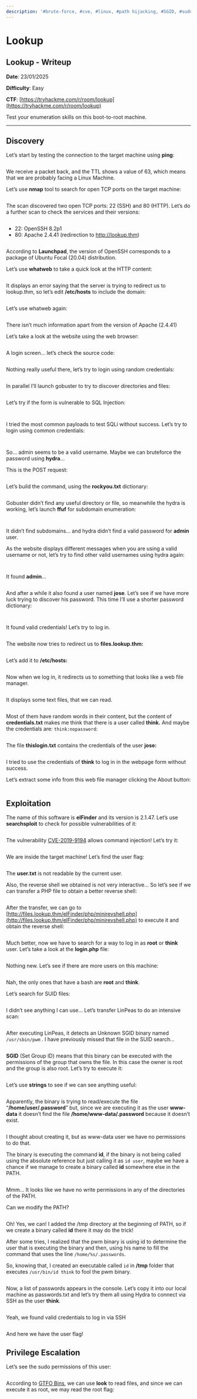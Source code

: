 ```yaml
---
description: '#brute-force, #cve, #linux, #path hijacking, #SGID, #sudo'
---
```


# Lookup

## Lookup - Writeup

**Date**: 23/01/2025

**Difficulty**: Easy

**CTF**: [https://tryhackme.com/r/room/lookup](https://tryhackme.com/r/room/lookup)

Test your enumeration skills on this boot-to-root machine.

***

## Discovery

Let’s start by testing the connection to the target machine using **ping**:

<figure><img src="../../.gitbook/assets/lookup0.png" alt=""><figcaption></figcaption></figure>

We receive a packet back, and the TTL shows a value of 63, which means that we are probably facing a Linux Machine.

Let’s use **nmap** tool to search for open TCP ports on the target machine:

<figure><img src="../../.gitbook/assets/lookup1.png" alt=""><figcaption></figcaption></figure>

The scan discovered two open TCP ports: 22 (SSH) and 80 (HTTP). Let’s do a further scan to check the services and their versions:

<figure><img src="../../.gitbook/assets/lookup2.png" alt=""><figcaption></figcaption></figure>

* 22: OpenSSH 8.2p1
* 80: Apache 2.4.41 (redirection to http://lookup.thm)

<figure><img src="../../.gitbook/assets/lookup3.png" alt=""><figcaption></figcaption></figure>

According to **Launchpad**, the version of OpenSSH corresponds to a package of Ubuntu Focal (20.04) distribution.

Let’s use **whatweb** to take a quick look at the HTTP content:

<figure><img src="../../.gitbook/assets/lookup4.png" alt=""><figcaption></figcaption></figure>

It displays an error saying that the server is trying to redirect us to lookup.thm, so let’s edit **/etc/hosts** to include the domain:

<figure><img src="../../.gitbook/assets/lookup5.png" alt=""><figcaption></figcaption></figure>

Let’s use whatweb again:

<figure><img src="../../.gitbook/assets/lookup6.png" alt=""><figcaption></figcaption></figure>

There isn’t much information apart from the version of Apache (2.4.41)

Let’s take a look at the website using the web browser:

<figure><img src="../../.gitbook/assets/lookup7.png" alt=""><figcaption></figcaption></figure>

A login screen… let’s check the source code:

<figure><img src="../../.gitbook/assets/lookup8.png" alt=""><figcaption></figcaption></figure>

Nothing really useful there, let’s try to login using random credentials:

<figure><img src="../../.gitbook/assets/lookup9.png" alt=""><figcaption></figcaption></figure>

In parallel I’ll launch gobuster to try to discover directories and files:

<figure><img src="../../.gitbook/assets/lookup10.png" alt=""><figcaption></figcaption></figure>

Let’s try if the form is vulnerable to SQL Injection:

<figure><img src="../../.gitbook/assets/lookup11.png" alt=""><figcaption></figcaption></figure>

<figure><img src="../../.gitbook/assets/lookup12.png" alt=""><figcaption></figcaption></figure>

I tried the most common payloads to test SQLi without success. Let’s try to login using common credentials:

<figure><img src="../../.gitbook/assets/lookup13.png" alt=""><figcaption></figcaption></figure>

<figure><img src="../../.gitbook/assets/lookup14.png" alt=""><figcaption></figcaption></figure>

So… admin seems to be a valid username. Maybe we can bruteforce the password using **hydra**…

This is the POST request:

<figure><img src="../../.gitbook/assets/lookup15.png" alt=""><figcaption></figcaption></figure>

Let’s build the command, using the **rockyou.txt** dictionary:

<figure><img src="../../.gitbook/assets/lookup16.png" alt=""><figcaption></figcaption></figure>

Gobuster didn’t find any useful directory or file, so meanwhile the hydra is working, let’s launch **ffuf** for subdomain enumeration:

<figure><img src="../../.gitbook/assets/lookup17.png" alt=""><figcaption></figcaption></figure>

<figure><img src="../../.gitbook/assets/lookup18.png" alt=""><figcaption></figcaption></figure>

It didn’t find subdomains… and hydra didn’t find a valid password for **admin** user.

As the website displays different messages when you are using a valid username or not, let’s try to find other valid usernames using hydra again:

<figure><img src="../../.gitbook/assets/lookup19.png" alt=""><figcaption></figcaption></figure>

<figure><img src="../../.gitbook/assets/lookup20.png" alt=""><figcaption></figcaption></figure>

It found **admin**…

<figure><img src="../../.gitbook/assets/lookup21.png" alt=""><figcaption></figcaption></figure>

And after a while it also found a user named **jose**. Let’s see if we have more luck trying to discover his password. This time I’ll use a shorter password dictionary:

<figure><img src="../../.gitbook/assets/lookup22.png" alt=""><figcaption></figcaption></figure>

<figure><img src="../../.gitbook/assets/lookup23.png" alt=""><figcaption></figcaption></figure>

It found valid credentials! Let’s try to log in.

<figure><img src="../../.gitbook/assets/lookup24.png" alt=""><figcaption></figcaption></figure>

The website now tries to redirect us to **files.lookup.thm:**

<figure><img src="../../.gitbook/assets/lookup25.png" alt=""><figcaption></figcaption></figure>

Let’s add it to **/etc/hosts:**

<figure><img src="../../.gitbook/assets/lookup26.png" alt=""><figcaption></figcaption></figure>

Now when we log in, it redirects us to something that looks like a web file manager.

<figure><img src="../../.gitbook/assets/lookup27.png" alt=""><figcaption></figcaption></figure>

It displays some text files, that we can read.

<figure><img src="../../.gitbook/assets/lookup28.png" alt=""><figcaption></figcaption></figure>

Most of them have random words in their content, but the content of **credentials.txt** makes me think that there is a user called **think.** And maybe the credentials are: `think:nopassword`:

<figure><img src="../../.gitbook/assets/lookup29.png" alt=""><figcaption></figcaption></figure>

The file **thislogin.txt** contains the credentials of the user **jose:**

<figure><img src="../../.gitbook/assets/lookup30.png" alt=""><figcaption></figcaption></figure>

I tried to use the credentials of **think** to log in in the webpage form without success.

Let’s extract some info from this web file manager clicking the About button:

<figure><img src="../../.gitbook/assets/lookup31.png" alt=""><figcaption></figcaption></figure>

## Exploitation

The name of this software is **elFinder** and its version is 2.1.47. Let’s use **searchsploit** to check for possible vulnerabilities of it:

<figure><img src="../../.gitbook/assets/lookup32.png" alt=""><figcaption></figcaption></figure>

The vulnerability [CVE-2019-9194](https://blog.hackmetrix.com/desencadenamiento-y-explotacion-de-vulnerabilidad-1-day/) allows command injection! Let’s try it:

<figure><img src="../../.gitbook/assets/lookup33.png" alt=""><figcaption></figcaption></figure>

We are inside the target machine! Let’s find the user flag:

<figure><img src="../../.gitbook/assets/lookup34.png" alt=""><figcaption></figcaption></figure>

The **user.txt** is not readable by the current user.

Also, the reverse shell we obtained is not very interactive… So let’s see if we can transfer a PHP file to obtain a better reverse shell:

<figure><img src="../../.gitbook/assets/lookup35.png" alt=""><figcaption></figcaption></figure>

After the transfer, we can go to [http://files.lookup.thm/elFinder/php/minirevshell.php](http://files.lookup.thm/elFinder/php/minirevshell.php) to execute it and obtain the reverse shell:

<figure><img src="../../.gitbook/assets/lookup36.png" alt=""><figcaption></figcaption></figure>

Much better, now we have to search for a way to log in as **root** or **think** user. Let’s take a look at the **login.php** file:

<figure><img src="../../.gitbook/assets/lookup37.png" alt=""><figcaption></figcaption></figure>

Nothing new. Let’s see if there are more users on this machine:

<figure><img src="../../.gitbook/assets/lookup38.png" alt=""><figcaption></figcaption></figure>

Nah, the only ones that have a bash are **root** and **think**.

Let’s search for SUID files:

<figure><img src="../../.gitbook/assets/lookup39.png" alt=""><figcaption></figcaption></figure>

I didn’t see anything I can use… Let’s transfer LinPeas to do an intensive scan:

<figure><img src="../../.gitbook/assets/lookup40.png" alt=""><figcaption></figcaption></figure>

After executing LinPeas, it detects an Unknown SGID binary named `/usr/sbin/pwm` . I have previously missed that file in the SUID search...

<figure><img src="../../.gitbook/assets/lookup41.png" alt=""><figcaption></figcaption></figure>

**SGID** (Set Group ID) means that this binary can be executed with the permissions of the group that owns the file. In this case the owner is root and the group is also root. Let’s try to execute it:

<figure><img src="../../.gitbook/assets/lookup42.png" alt=""><figcaption></figcaption></figure>

Let’s use **strings** to see if we can see anything useful:

<figure><img src="../../.gitbook/assets/lookup43.png" alt=""><figcaption></figcaption></figure>

Apparently, the binary is trying to read/execute the file “**/home/user/.password**” but, since we are executing it as the user **www-data** it doesn’t find the file **/home/www-data/.password** because it doesn’t exist.

<figure><img src="../../.gitbook/assets/lookup44.png" alt=""><figcaption></figcaption></figure>

I thought about creating it, but as www-data user we have no permissions to do that.

The binary is executing the command **id**, if the binary is not being called using the absolute reference but just calling it as `id user`, maybe we have a chance if we manage to create a binary called **id** somewhere else in the PATH.

<figure><img src="../../.gitbook/assets/lookup45.png" alt=""><figcaption></figcaption></figure>

Mmm… It looks like we have no write permissions in any of the directories of the PATH.

Can we modify the PATH?

<figure><img src="../../.gitbook/assets/lookup46.png" alt=""><figcaption></figcaption></figure>

Oh! Yes, we can! I added the /tmp directory at the beginning of PATH, so if we create a binary called **id** there it may do the trick!

After some tries, I realized that the pwm binary is using id to determine the user that is executing the binary and then, using his name to fill the command that uses the line `/home/%s/.passwords`.

So, knowing that, I created an executable called `id` in **/tmp** folder that executes `/usr/bin/id think` to fool the pwm binary.

<figure><img src="../../.gitbook/assets/lookup47.png" alt=""><figcaption></figcaption></figure>

Now, a list of passwords appears in the console. Let’s copy it into our local machine as passwords.txt and let’s try them all using Hydra to connect via SSH as the user **think**.

<figure><img src="../../.gitbook/assets/lookup48.png" alt=""><figcaption></figcaption></figure>

Yeah, we found valid credentials to log in via SSH

<figure><img src="../../.gitbook/assets/lookup49.png" alt=""><figcaption></figcaption></figure>

And here we have the user flag!

## Privilege Escalation

Let’s see the sudo permissions of this user:

<figure><img src="../../.gitbook/assets/lookup50.png" alt=""><figcaption></figcaption></figure>

According to [GTFO Bins](https://gtfobins.github.io/gtfobins/look/), we can use **look** to read files, and since we can execute it as root, we may read the root flag:

<figure><img src="../../.gitbook/assets/lookup51.png" alt=""><figcaption></figcaption></figure>

<figure><img src="../../.gitbook/assets/lookup52.png" alt=""><figcaption></figcaption></figure>
